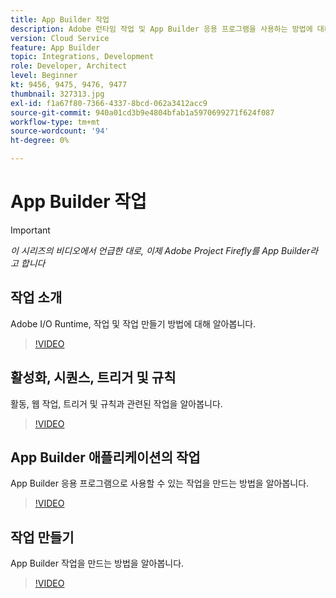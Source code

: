 ```yaml
---
title: App Builder 작업
description: Adobe 런타임 작업 및 App Builder 응용 프로그램을 사용하는 방법에 대해 알아봅니다.
version: Cloud Service
feature: App Builder
topic: Integrations, Development
role: Developer, Architect
level: Beginner
kt: 9456, 9475, 9476, 9477
thumbnail: 327313.jpg
exl-id: f1a67f80-7366-4337-8bcd-062a3412acc9
source-git-commit: 940a01cd3b9e4804bfab1a5970699271f624f087
workflow-type: tm+mt
source-wordcount: '94'
ht-degree: 0%

---
```


# App Builder 작업

>[!IMPORTANT]
>
> _이 시리즈의 비디오에서 언급한 대로, 이제 Adobe Project Firefly를 App Builder라고 합니다_

## 작업 소개

Adobe I/O Runtime, 작업 및 작업 만들기 방법에 대해 알아봅니다.

>[!VIDEO](https://video.tv.adobe.com/v/339192/?quality=12&learn=on)

## 활성화, 시퀀스, 트리거 및 규칙

활동, 웹 작업, 트리거 및 규칙과 관련된 작업을 알아봅니다.

>[!VIDEO](https://video.tv.adobe.com/v/339193/?quality=12&learn=on)

## App Builder 애플리케이션의 작업

App Builder 응용 프로그램으로 사용할 수 있는 작업을 만드는 방법을 알아봅니다.

>[!VIDEO](https://video.tv.adobe.com/v/339194/?quality=12&learn=on)

## 작업 만들기

App Builder 작업을 만드는 방법을 알아봅니다.

>[!VIDEO](https://video.tv.adobe.com/v/339195/?quality=12&learn=on)
